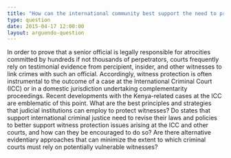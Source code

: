 ```yaml
---
title: "How can the international community best support the need to protect witnesses in international atrociy crime trials?"
type: question
date: 2015-04-17 12:00:00
layout: arguendo-question
---
```

In order to prove that a senior official is legally responsible for atrocities committed by hundreds if not thousands of perpetrators, courts frequently rely on testimonial evidence from percipient, insider, and other witnesses to link crimes with such an official. Accordingly, witness protection is often instrumental to the outcome of a case at the International Criminal Court (ICC) or in a domestic jurisdiction undertaking complementarity proceedings.  Recent developments with the Kenya-related cases at the ICC are emblematic of this point. What are the best principles and strategies that judicial institutions can employ to protect witnesses?  Do states that support international criminal justice need to revise their laws and policies to better support witness protection issues arising at the ICC and other courts, and how can they be encouraged to do so? Are there alternative evidentiary approaches that can minimize the extent to which criminal courts must rely on potentially vulnerable witnesses?

